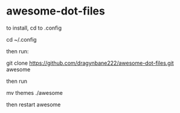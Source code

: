 awesome-dot-files
=================
to install, cd to .config

 cd ~/.config
 
 then run:
 
 git clone https://github.com/dragynbane222/awesome-dot-files.git awesome
 
 then run 
 
 mv themes ./awesome
 
 then restart awesome
